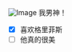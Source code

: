 ![Image](https://github.com/user-attachments/assets/f7f33ae6-98f3-4d2d-a69a-0d8e85a3eab4)
我男神！

- [x] 喜欢格里菲斯
- [ ] 他真的很美